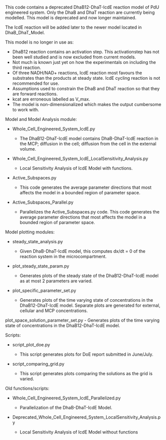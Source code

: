 This code contains a deprecated DhaB12-DhaT-IcdE reaction model of PdU engineered system. Only the DhaB and DhaT reaction are currently being modelled. This model is deprecated and now longer maintained. 

The IcdE reaction will be added later to the newer model located in DhaB_DhaT_Model.

This model is no longer in use as:
* DhaB12 reaction contains an activation step. This activationstep has not been well studied and is now excluded from current models.
* Not much is known just yet on how the experimentals on including the third reaction. 
* Of three NADH/NAD+ reactions, IcdE reaction most favours the substrates than the products at steady state. IcdE cycling reaction is not recommended for use. 
* Assumptions used to constrain the DhaB and DhaT reaction so that they are forward reactions.
* kcat are erroneous labelled as V_max.
* The model is non-dimensionalized which makes the output cumbersome to work with.


Model and Model Analysis module:

* Whole_Cell_Engineered_System_IcdE.py
	- The DhaB12-DhaT-IcdE model contains DhaB-DhaT-IcdE reaction
	in the MCP; diffusion in the cell; diffusion from the cell 
	in the external volume.

* Whole_Cell_Engineered_System_IcdE_LocalSensitivity_Analysis.py
	- Local Sensitivity Analysis of IcdE Model with functions.

* Active_Subspaces.py
	- This code generates the average parameter directions that most affects 
	the model in a bounded region of parameter space.

* Active_Subspaces_Parallel.py
	- Parallelizes the Active_Subspaces.py code. This code generates the
	average parameter directions that most affects the model in a bounded region
	of parameter space.

Model plotting modules:

* steady_state_analysis.py
	- Given DhaB-DhaT-IcdE model, this computes dx/dt = 0 of the
	reaction system in the microcompartment.

* plot_steady_state_param.py
	- Generates plots of the steady state of the DhaB12-DhaT-IcdE model
	as at most 2 parameters are varied.

* plot_specific_parameter_set.py 
	- Generates plots of the time varying state of concentrations
	in the DhaB12-DhaT-IcdE model. Separate plots are generated
	for external, cellular and MCP concentrations.

plot_space_solution_parameter_set.py
	- Generates plots of the time varying state of concentrations
	in the DhaB12-DhaT-IcdE model. 

Scripts: 
* script_plot_doe.py
	- This script generates plots for DoE report submitted in June/July.
* script_comparing_grid.py

	- This script generates plots comparing the solutions as the grid 
	is varied.
		
Old functions/scripts:

* Whole_Cell_Engineered_System_IcdE_Parallelized.py
	- Parallelization of the DhaB-DhaT-IcdE Model.

* Deprecated_Whole_Cell_Engineered_System_LocalSensitivity_Analysis.py 
	- Local Sensitivity Analysis of IcdE Model without functions
